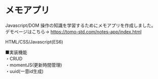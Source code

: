 # メモアプリ  
  
Javascript/DOM 操作の知識を学習するためにメモアプリを作成しました。  
デモページはこちら→ https://tomo-std.com/notes-app/index.html  
  
HTML/CSS/Javascript(ES6)  
  
■実装機能  
・CRUD  
・momentJS(更新時間管理)  
・uuid(一意id生成)  

